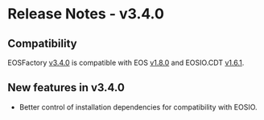 # Release Notes - v3.4.0

## Compatibility

EOSFactory [v3.4.0](https://github.com/tokenika/amaxfactory/releases/tag/v3.4.0) is compatible with EOS [v1.8.0](https://github.com/EOSIO/eos/releases/tag/v1.8.0) and EOSIO.CDT [v1.6.1](https://github.com/EOSIO/eosio.cdt/releases/tag/v1.6.1).

## New features in v3.4.0

* Better control of installation dependencies for compatibility with EOSIO.
